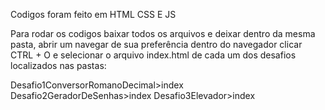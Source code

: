 Codigos foram feito em HTML CSS E JS

Para rodar os codigos baixar todos os arquivos e deixar dentro da mesma pasta, abrir um navegar de sua preferência dentro do navegador clicar CTRL + O e selecionar o arquivo index.html de cada um dos desafios localizados nas pastas:

Desafio1ConversorRomanoDecimal>index
Desafio2GeradorDeSenhas>index
Desafio3Elevador>index
